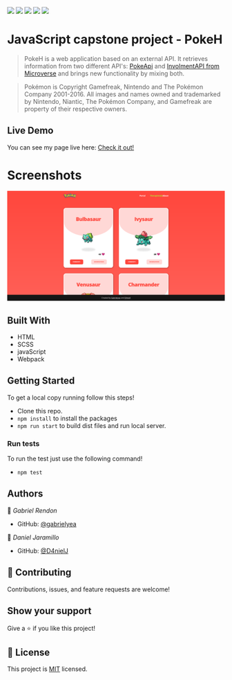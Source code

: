![](https://img.shields.io/badge/Microverse-blueviolet)
![](https://img.shields.io/badge/Academic-blue)
![](https://img.shields.io/badge/HTML-red)
![](https://img.shields.io/badge/JavaScript-yellow)
![](https://img.shields.io/badge/SCSS-pink)

# JavaScript capstone project - PokeH
> PokeH is a web application based on an external API. It retrieves information from two different API's: [PokeApi](https://pokeapi.co/) and [InvolmentAPI from Microverse](https://www.notion.so/Involvement-API-869e60b5ad104603aa6db59e08150270) and brings new functionality by mixing both.

>Pokémon is Copyright Gamefreak, Nintendo and The Pokémon Company 2001-2016. All images and names owned and trademarked by Nintendo, Niantic, The Pokémon Company, and Gamefreak are property of their respective owners.

## Live Demo
You can see my page live here: 
[Check it out!](https://gabrielyea.github.io/pokemon-capstone/)

# Screenshots
![screenshot](./src/assets/screenshot.png)

## Built With
- HTML
- SCSS
- javaScript
- Webpack



## Getting Started
To get a local copy running follow this steps!
- Clone this repo.
- `npm install` to install the packages
- `npm run start` to build dist files and run local server.

### Run tests
To run the test just use the following command!
- `npm test`

<!--To get a local copy up and running follow these simple example steps.

### Prerequisites

### Setup

### Install

### Usage

### Deployment-->


## Authors

👤 *Gabriel Rendon*

- GitHub: [@gabrielyea](https://github.com/gabrielyea)

👤 *Daniel Jaramillo*

- GitHub: [@D4nielJ](https://github.com/d4nielj)


## 🤝 Contributing

Contributions, issues, and feature requests are welcome!

<!--Feel free to check the [issues page](../../issues/).-->

## Show your support

Give a ⭐️ if you like this project!

<!--## Acknowledgments-->


## 📝 License

This project is [MIT](./MIT.md) licensed.
